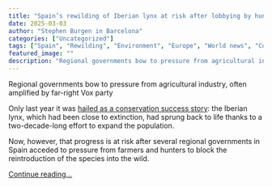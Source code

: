 ```yaml
---
title: "Spain’s rewilding of Iberian lynx at risk after lobbying by hunters and farmers"
date: 2025-03-03
author: "Stephen Burgen in Barcelona"
categories: ["Uncategorized"]
tags: ["Spain", "Rewilding", "Environment", "Europe", "World news", "Conservation"]
featured_image: ""
description: "Regional governments bow to pressure from agricultural industry, often amplified by far-right Vox partyOnly last year it was hailed as a conservation success st..."
---
```


Regional governments bow to pressure from agricultural industry, often amplified by far-right Vox party

Only last year it was [hailed as a conservation success story](https://www.theguardian.com/environment/article/2024/jun/20/iberian-lynx-vulnerable-not-endangered-after-numbers-improve-in-spain-and-portugal-aoe): the Iberian lynx, which had been close to extinction, had sprung back to life thanks to a two-decade-long effort to expand the population.

Now, however, that progress is at risk after several regional governments in Spain acceded to pressure from farmers and hunters to block the reintroduction of the species into the wild.

[Continue reading...](https://www.theguardian.com/world/2025/mar/03/spain-iberian-lynx-rewilding-lobbying-hunters-farmers)
